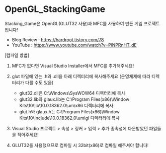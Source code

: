 # OpenGL_StackingGame
Stacking_Game은 OpenGL(GLUT32 사용)과 MFC를 사용하여 만든 게임 프로젝트 입니다!

 - Blog Review : https://hardroot.tistory.com/78
 - YouTube : https://www.youtube.com/watch?v=PiNPRnHT_dE


[컴파일 방법]

1. MFC가 없다면 Visual Studio Installer에서 MFC를 추가해주세요!

2. glut 파일에 있는 .h와 .dll을 아래 디렉터리에 복사해주세요 (운영체제에 따라 디렉터리가 다를 수도 있음)
   - glut32.dll은 C:\Windows\SysWOW64 디렉터리에 복사
   - glut32.lib와 glaux.lib는 C:\Program Files(x86)\Window Kits\10\lib\10.0.18362.0\um\x86 디렉터리에 복사
   - glut.h와 glaux.h는 C:\Program Files(x86)\Window Kits\10\Include\10.0.18362.0\um\gl 디렉터리에 복사

3. Visual Studio 프로젝트 > 속성 > 링커 > 입력 > 추가 종속성에 다운받았던 파일들을 적어주세요!

4. GLUT32를 사용했으므로 컴파일 시 32bit(x86)로 컴파일 해주셔야 합니다!
